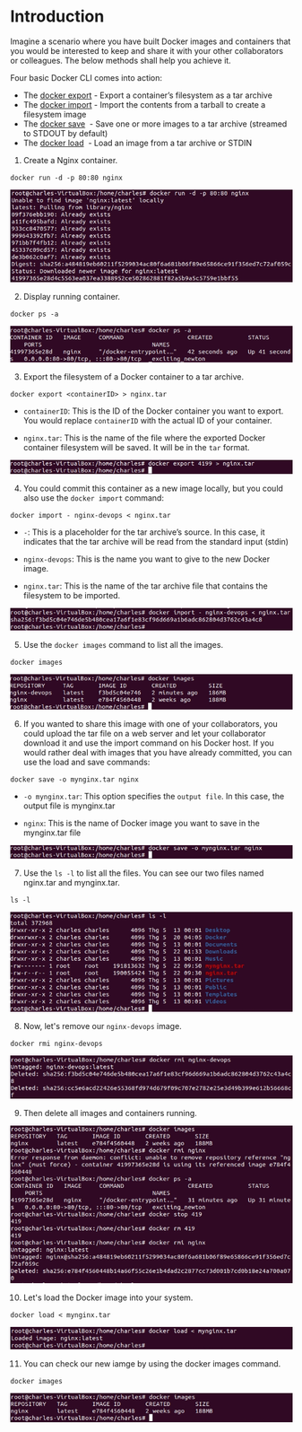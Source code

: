 # Introduction

Imagine a scenario where you have built Docker images and containers that you would be interested to keep and share it with your other collaborators or colleagues. The below methods shall help you achieve it.

Four basic Docker CLI comes into action:
- The [docker export](https://docs.docker.com/reference/cli/docker/container/export/) - Export a container’s filesystem as a tar archive
- The [docker import](https://docs.docker.com/reference/cli/docker/image/import/) - Import the contents from a tarball to create a filesystem image
- The [docker save](https://docs.docker.com/reference/cli/docker/image/save/)   - Save one or more images to a tar archive (streamed to STDOUT by default)
- The [docker load](https://docs.docker.com/reference/cli/docker/image/load/)   - Load an image from a tar archive or STDIN

1. Create a Nginx container.

```
docker run -d -p 80:80 nginx
```

![alt text](../images/5.Sharing-Tar/1.Sharing.png)

2. Display running container.

```
docker ps -a
```

![alt text](../images/5.Sharing-Tar/2.Sharing.png)

3. Export the filesystem of a Docker container to a tar archive.

```
docker export <containerID> > nginx.tar
```

- `containerID`: This is the ID of the Docker container you want to export. You would replace `containerID` with the actual ID of your container.

- `nginx.tar`: This is the name of the file where the exported Docker container filesystem will be saved. It will be in the `tar` format.

![alt text](../images/5.Sharing-Tar/3.Sharing.png)

4. You could commit this container as a new image locally, but you could also use the `docker import` command:

```
docker import - nginx-devops < nginx.tar
```

- `-`: This is a placeholder for the tar archive’s source. In this case, it indicates that the tar archive will be read from the standard input (stdin)

- `nginx-devops`: This is the name you want to give to the new Docker image.

- `nginx.tar`: This is the name of the tar archive file that contains the filesystem to be imported.

![alt text](../images/5.Sharing-Tar/4.Sharing.png)

5. Use the `docker images` command to list all the images.

```
docker images
```

![alt text](../images/5.Sharing-Tar/5.Sharing.png)

6. If you wanted to share this image with one of your collaborators, you could upload the tar file on a web server and let your collaborator download it and use the import command on his Docker host. If you would rather deal with images that you have already committed, you can use the load and save commands:

```
docker save -o mynginx.tar nginx
```

- `-o mynginx.tar`: This option specifies the `output file`. In this case, the output file is mynginx.tar

- `nginx`: This is the name of Docker image you want to save in the mynginx.tar file

![alt text](../images/5.Sharing-Tar/6.Sharing.png)

7. Use the `ls -l` to list all the files. You can see our two files named nginx.tar and mynginx.tar.

```
ls -l
```

![alt text](../images/5.Sharing-Tar/7.Sharing.png)

8. Now, let's remove our `nginx-devops` image.

```
docker rmi nginx-devops
```

![alt text](../images/5.Sharing-Tar/8.Sharing.png)

9. Then delete all images and containers running.

![alt text](../images/5.Sharing-Tar/9.Sharing.png)

10. Let's load the Docker image into your system.

```
docker load < mynginx.tar
```

![alt text](../images/5.Sharing-Tar/10.Sharing.png)

11. You can check our new iamge by using the docker images command.

```
docker images
```

![alt text](../images/5.Sharing-Tar/11.Sharing.png)

